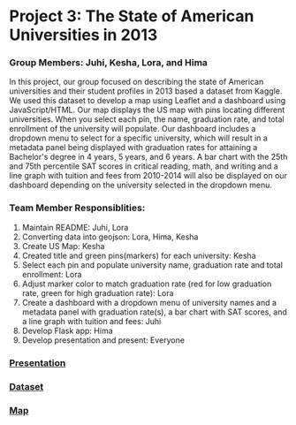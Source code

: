 # Project 3: The State of American Universities in 2013

### Group Members: Juhi, Kesha, Lora, and Hima

In this project, our group focused on describing the state of American universities and their student profiles in 2013 based a dataset from Kaggle. We used this dataset to develop a map using Leaflet and a dashboard using JavaScript/HTML. Our map displays the US map with pins locating different universities. When you select each pin, the name, graduation rate, and total enrollment of the university will populate. Our dashboard includes a dropdown menu to select for a specific university, which will result in a metadata panel being displayed with graduation rates for attaining a Bachelor's degree in 4 years, 5 years, and 6 years. A bar chart with the 25th and 75th percentile SAT scores in critical reading, math, and writing and a line graph with tuition and fees from 2010-2014 will also be displayed on our dashboard depending on the university selected in the dropdown menu.

### Team Member Responsiblities: 
1. Maintain README: Juhi, Lora
2. Converting data into geojson: Lora, Hima, Kesha
3. Create US Map: Kesha
4. Created title and green pins(markers) for each university: Kesha
5. Select each pin and populate university name, graduation rate and total enrollment: Lora
6. Adjust marker color to match graduation rate (red for low graduation rate, green for high graduation rate): Lora
7. Create a dashboard with a dropdown menu of university names and a metadata panel with graduation rate(s), a bar chart with SAT scores, and a line graph with tuition and fees: Juhi
8. Develop Flask app: Hima
9. Develop presentation and present: Everyone

### [Presentation](https://docs.google.com/presentation/d/16MGWfZJCotK0P8OZmjzaX3lvFx-8145NvsQd3Tv3eiM/edit?usp=sharing) 
### [Dataset](https://www.kaggle.com/code/devisangeetha/find-your-university-in-us-with-leaflet-viz/input) 
### [Map](https://loralou.github.io/Project3/)
